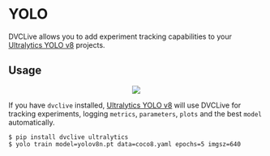 # YOLO

DVCLive allows you to add experiment tracking capabilities to your
[Ultralytics YOLO v8](https://docs.ultralytics.com/) projects.

## Usage

<p align='center'>
  <a href="https://colab.research.google.com/github/iterative/dvclive/blob/main/examples/DVCLive-YOLO.ipynb">
    <img src="https://colab.research.google.com/assets/colab-badge.svg" />
  </a>
</p>

If you have `dvclive` installed,
[Ultralytics YOLO v8](https://docs.ultralytics.com/) will use DVCLive for
tracking experiments, logging `metrics`, `parameters`, `plots` and the best
`model` automatically.

```shell
$ pip install dvclive ultralytics
$ yolo train model=yolov8n.pt data=coco8.yaml epochs=5 imgsz=640
```
